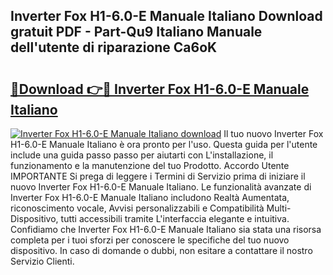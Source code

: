 ## Inverter Fox H1-6.0-E Manuale Italiano Download gratuit PDF - Part-Qu9 Italiano Manuale dell'utente di riparazione Ca6oK

# <h2><a href="http://dfg4k22.blite.top/?on=Inverter+Fox+H1-6.0-E+Manuale+Italiano">🔗Download 👉🔴 Inverter Fox H1-6.0-E Manuale Italiano</a></h2>

[![Inverter Fox H1-6.0-E Manuale Italiano download](https://i.imgur.com/lujVjoI.png)](http://dfg4k22.blite.top/?on=Inverter+Fox+H1-6.0-E+Manuale+Italiano)
Il tuo nuovo Inverter Fox H1-6.0-E Manuale Italiano è ora pronto per l'uso. Questa guida per l'utente include una guida passo passo per aiutarti con L'installazione, il funzionamento e la manutenzione del tuo Prodotto. Accordo Utente IMPORTANTE Si prega di leggere i Termini di Servizio prima di iniziare il nuovo Inverter Fox H1-6.0-E Manuale Italiano. Le funzionalità avanzate di Inverter Fox H1-6.0-E Manuale Italiano includono Realtà Aumentata, riconoscimento vocale, Avvisi personalizzabili e Compatibilità Multi-Dispositivo, tutti accessibili tramite L'interfaccia elegante e intuitiva. Confidiamo che Inverter Fox H1-6.0-E Manuale Italiano sia stata una risorsa completa per i tuoi sforzi per conoscere le specifiche del tuo nuovo dispositivo. In caso di domande o dubbi, non esitare a contattare il nostro Servizio Clienti.
